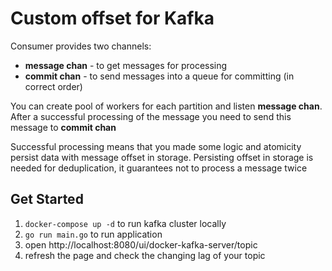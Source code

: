 # Custom offset for Kafka

Consumer provides two channels:

- **message chan** - to get messages for processing
- **commit chan** - to send messages into a queue for committing (in correct order)

You can create pool of workers for each partition and listen **message chan**. After a successful processing of the
message you need to send this message to **commit chan**

Successful processing means that you made some logic and atomicity persist data with message offset in storage.
Persisting offset in storage is needed for deduplication, it guarantees not to process a message twice

## Get Started

1. `docker-compose up -d` to run kafka cluster locally
2. `go run main.go` to run application
3. open http://localhost:8080/ui/docker-kafka-server/topic
4. refresh the page and check the changing lag of your topic
